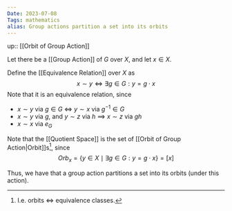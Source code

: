 ```yaml
---
Date: 2023-07-08
Tags: mathematics
alias: Group actions partition a set into its orbits
---
```

up:: [[Orbit of Group Action]]

Let there be a [[Group Action]] of $G$ over $X$, and let $x \in X$. 

Define the [[Equivalence Relation]] over $X$ as
$$
x \sim y \iff \exists g \in G: y = g \cdot x
$$
Note that it is an equivalence relation, since
- $x \sim y$ via $g \in G$ $\iff$ $y \sim x$ via $g^{-1} \in G$
- $x \sim y$ via $g$, and $y \sim z$ via $h$ $\implies$ $x \sim z$ via $gh$
- $x \sim x$ via $e_G$

Note that the [[Quotient Space]] is the set of [[Orbit of Group Action|Orbit]]s[^1], since
$$
Orb_x = \{y \in X \mid \exists g \in G: y = g \cdot x\} = [x]
$$

Thus, we have that a group action partitions a set into its orbits (under this action).

[^1]: I.e. orbits $\iff$ equivalence classes.